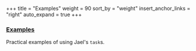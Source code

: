 +++
title = "Examples"
weight = 90
sort_by = "weight"
insert_anchor_links = "right"
auto_expand = true
+++

### [Examples](/system/kernel/jael/examples/examples)

Practical examples of using Jael's `task`s.
